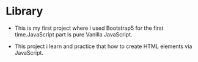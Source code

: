 # Library

- This is my first project where i used Bootstrap5 for the first time.JavaScript part is pure Vanilla JavaScript.

- This project i learn and practice that how to create HTML elements via JavaScript.

